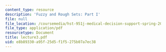 ```yaml
---
content_type: resource
description: 'Fuzzy and Rough Sets: Part I'
file: null
file_location: /coursemedia/hst-951j-medical-decision-support-spring-2003/e8b89330a95f25d5f1f5275b07a7ec38_lecture3.pdf
file_type: application/pdf
resourcetype: Document
title: lecture3.pdf
uid: e8b89330-a95f-25d5-f1f5-275b07a7ec38
---
```

